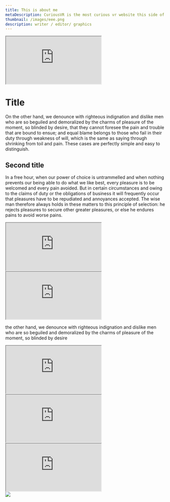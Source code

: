 ```yaml
---
title: This is about me
metaDescription: CuriousVR is the most curious vr website this side of reality.
thumbnail: /images/eee.png
description: writer / editor/ graphics
---
```


<iframe src="https://www.youtube.com/embed//dOgyJjrgato" class="youtube-iframe"></iframe>

# Title
On the other hand, we denounce with righteous indignation and dislike men who are so beguiled and demoralized by the charms of pleasure of the moment, so blinded by desire, that they cannot foresee the pain and trouble that are bound to ensue; and equal blame belongs to those who fail in their duty through weakness of will, which is the same as saying through shrinking from toil and pain. These cases are perfectly simple and easy to distinguish. 

## Second title
In a free hour, when our power of choice is untrammelled and when nothing prevents our being able to do what we like best, every pleasure is to be welcomed and every pain avoided. But in certain circumstances and owing to the claims of duty or the obligations of business it will frequently occur that pleasures have to be repudiated and annoyances accepted. The wise man therefore always holds in these matters to this principle of selection: he rejects pleasures to secure other greater pleasures, or else he endures pains to avoid worse pains.

<div class="row">
  <div class="col-md-6">
    <iframe src="https://www.youtube.com/embed//dOgyJjrgato" class="youtube-iframe"></iframe>
  </div>
  <div class="col-md-6">
    <iframe src="https://www.youtube.com/embed//dOgyJjrgato" class="youtube-iframe"></iframe>
  </div>
</div>

the other hand, we denounce with righteous indignation and dislike men who are so beguiled and demoralized by the charms of pleasure of the moment, so blinded by desire

<div class="row">
  <div class="col-md-6">
    <iframe src="https://www.youtube.com/embed//dOgyJjrgato" class="youtube-iframe"></iframe>
  </div>
  <div class="col-md-6">
    <iframe src="https://www.youtube.com/embed//dOgyJjrgato" class="youtube-iframe"></iframe>
  </div>
  <div class="col-md-6">
    <iframe src="https://www.youtube.com/embed//dOgyJjrgato" class="youtube-iframe"></iframe>
  </div>
  <div class="col-md-6">
    <img src="/images/eee.png">
  </div>
</div>